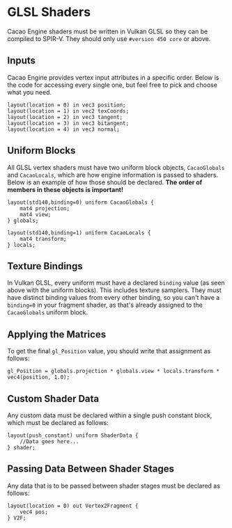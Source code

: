 # GLSL Shaders

Cacao Engine shaders must be written in Vulkan GLSL so they can be compiled to SPIR-V. They should only use `#version 450 core` or above.

## Inputs
Cacao Engine provides vertex input attributes in a specific order. Below is the code for accessing every single one, but feel free to pick and choose what you need.
```{code-block} glsl
layout(location = 0) in vec3 position;
layout(location = 1) in vec2 texCoords;
layout(location = 2) in vec3 tangent;
layout(location = 3) in vec3 bitangent;
layout(location = 4) in vec3 normal;
```

## Uniform Blocks
All GLSL vertex shaders must have two uniform block objects, `CacaoGlobals` and `CacaoLocals`, which are how engine information is passed to shaders.  
Below is an example of how those should be declared. **The order of members in these objects is important!**  
```{code-block} glsl
layout(std140,binding=0) uniform CacaoGlobals {
    mat4 projection;
    mat4 view;
} globals;

layout(std140,binding=1) uniform CacaoLocals {
    mat4 transform;
} locals;
```  

## Texture Bindings
In Vulkan GLSL, every uniform must have a declared `binding` value (as seen above with the uniform blocks). This includes texture samplers. They must have distinct binding values from every other binding, so you can't have a `binding=0` in your fragment shader, as that's already assigned to the `CacaoGlobals` uniform block.

## Applying the Matrices
To get the final `gl_Position` value, you should write that assignment as follows:
```{code-block} glsl
gl_Position = globals.projection * globals.view * locals.transform * vec4(position, 1.0);
```

## Custom Shader Data
Any custom data must be declared within a single push constant block, which must be declared as follows:
```{code-block} glsl
layout(push_constant) uniform ShaderData {
	//Data goes here...
} shader;
```  

## Passing Data Between Shader Stages
Any data that is to be passed between shader stages must be declared as follows:
```{code-block} glsl
layout(location = 0) out Vertex2Fragment {
	vec4 pos;
} V2F;
```